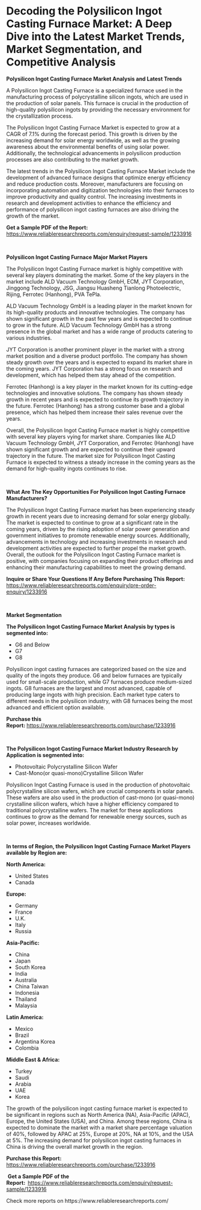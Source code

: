 <p><h1>Decoding the Polysilicon Ingot Casting Furnace Market: A Deep Dive into the Latest Market Trends, Market Segmentation, and Competitive Analysis</h1></p><p><strong>Polysilicon Ingot Casting Furnace Market Analysis and Latest Trends</strong></p>
<p><p>A Polysilicon Ingot Casting Furnace is a specialized furnace used in the manufacturing process of polycrystalline silicon ingots, which are used in the production of solar panels. This furnace is crucial in the production of high-quality polysilicon ingots by providing the necessary environment for the crystallization process.</p><p>The Polysilicon Ingot Casting Furnace Market is expected to grow at a CAGR of 7.1% during the forecast period. This growth is driven by the increasing demand for solar energy worldwide, as well as the growing awareness about the environmental benefits of using solar power. Additionally, the technological advancements in polysilicon production processes are also contributing to the market growth.</p><p>The latest trends in the Polysilicon Ingot Casting Furnace Market include the development of advanced furnace designs that optimize energy efficiency and reduce production costs. Moreover, manufacturers are focusing on incorporating automation and digitization technologies into their furnaces to improve productivity and quality control. The increasing investments in research and development activities to enhance the efficiency and performance of polysilicon ingot casting furnaces are also driving the growth of the market.</p></p>
<p><strong>Get a Sample PDF of the Report:&nbsp;</strong> <a href="https://www.reliableresearchreports.com/enquiry/request-sample/1233916">https://www.reliableresearchreports.com/enquiry/request-sample/1233916</a></p>
<p>&nbsp;</p>
<p><strong>Polysilicon Ingot Casting Furnace Major Market Players</strong></p>
<p><p>The Polysilicon Ingot Casting Furnace market is highly competitive with several key players dominating the market. Some of the key players in the market include ALD Vacuum Technology GmbH, ECM, JYT Corporation, Jinggong Technology, JSG, Jiangsu Huasheng Tianlong Photoelectric, Rijing, Ferrotec (Hanhong), PVA TePla.</p><p>ALD Vacuum Technology GmbH is a leading player in the market known for its high-quality products and innovative technologies. The company has shown significant growth in the past few years and is expected to continue to grow in the future. ALD Vacuum Technology GmbH has a strong presence in the global market and has a wide range of products catering to various industries.</p><p>JYT Corporation is another prominent player in the market with a strong market position and a diverse product portfolio. The company has shown steady growth over the years and is expected to expand its market share in the coming years. JYT Corporation has a strong focus on research and development, which has helped them stay ahead of the competition.</p><p>Ferrotec (Hanhong) is a key player in the market known for its cutting-edge technologies and innovative solutions. The company has shown steady growth in recent years and is expected to continue its growth trajectory in the future. Ferrotec (Hanhong) has a strong customer base and a global presence, which has helped them increase their sales revenue over the years.</p><p>Overall, the Polysilicon Ingot Casting Furnace market is highly competitive with several key players vying for market share. Companies like ALD Vacuum Technology GmbH, JYT Corporation, and Ferrotec (Hanhong) have shown significant growth and are expected to continue their upward trajectory in the future. The market size for Polysilicon Ingot Casting Furnace is expected to witness a steady increase in the coming years as the demand for high-quality ingots continues to rise.</p></p>
<p>&nbsp;</p>
<p><strong>What Are The Key Opportunities For Polysilicon Ingot Casting Furnace Manufacturers?</strong></p>
<p><p>The Polysilicon Ingot Casting Furnace market has been experiencing steady growth in recent years due to increasing demand for solar energy globally. The market is expected to continue to grow at a significant rate in the coming years, driven by the rising adoption of solar power generation and government initiatives to promote renewable energy sources. Additionally, advancements in technology and increasing investments in research and development activities are expected to further propel the market growth. Overall, the outlook for the Polysilicon Ingot Casting Furnace market is positive, with companies focusing on expanding their product offerings and enhancing their manufacturing capabilities to meet the growing demand.</p></p>
<p><strong>Inquire or Share Your Questions If Any Before Purchasing This Report:</strong> <a href="https://www.reliableresearchreports.com/enquiry/pre-order-enquiry/1233916">https://www.reliableresearchreports.com/enquiry/pre-order-enquiry/1233916</a></p>
<p>&nbsp;</p>
<p><strong>Market Segmentation</strong></p>
<p><strong>The Polysilicon Ingot Casting Furnace Market Analysis by types is segmented into:</strong></p>
<p><ul><li>G6 and Below</li><li>G7</li><li>G8</li></ul></p>
<p><p>Polysilicon ingot casting furnaces are categorized based on the size and quality of the ingots they produce. G6 and below furnaces are typically used for small-scale production, while G7 furnaces produce medium-sized ingots. G8 furnaces are the largest and most advanced, capable of producing large ingots with high precision. Each market type caters to different needs in the polysilicon industry, with G8 furnaces being the most advanced and efficient option available.</p></p>
<p><strong>Purchase this Report:&nbsp;</strong><a href="https://www.reliableresearchreports.com/purchase/1233916">https://www.reliableresearchreports.com/purchase/1233916</a></p>
<p>&nbsp;</p>
<p><strong>The Polysilicon Ingot Casting Furnace Market Industry Research by Application is segmented into:</strong></p>
<p><ul><li>Photovoltaic Polycrystalline Silicon Wafer</li><li>Cast-Mono(or quasi-mono)Crystalline Silicon Wafer</li></ul></p>
<p><p>Polysilicon Ingot Casting Furnace is used in the production of photovoltaic polycrystalline silicon wafers, which are crucial components in solar panels. These wafers are also used in the production of cast-mono (or quasi-mono) crystalline silicon wafers, which have a higher efficiency compared to traditional polycrystalline wafers. The market for these applications continues to grow as the demand for renewable energy sources, such as solar power, increases worldwide.</p></p>
<p>&nbsp;</p>
<p><strong>In terms of Region, the Polysilicon Ingot Casting Furnace Market Players available by Region are:</strong></p>
<p>
    <p> <strong> North America: </strong>
        <ul>
            <li>United States</li>
            <li>Canada</li>
        </ul>
        </p> 
    <p> <strong> Europe: </strong>
        <ul>
            <li>Germany</li>
            <li>France</li>
            <li>U.K.</li>
            <li>Italy</li>
            <li>Russia</li>
        </ul>
        </p> 
    <p> <strong> Asia-Pacific: </strong>
        <ul>
            <li>China</li>
            <li>Japan</li>
            <li>South Korea</li>
            <li>India</li>
            <li>Australia</li>
            <li>China Taiwan</li>
            <li>Indonesia</li>
            <li>Thailand</li>
            <li>Malaysia</li>
        </ul>
        </p> 
    <p> <strong> Latin America: </strong>
        <ul>
            <li>Mexico</li>
            <li>Brazil</li>
            <li>Argentina Korea</li>
            <li>Colombia</li>
        </ul>
        </p> 
    <p> <strong> Middle East & Africa: </strong>
        <ul>
            <li>Turkey</li>
            <li>Saudi</li>
            <li>Arabia</li>
            <li>UAE</li>
            <li>Korea</li>
        </ul>
    </p>
    </p>
<p><p>The growth of the polysilicon ingot casting furnace market is expected to be significant in regions such as North America (NA), Asia-Pacific (APAC), Europe, the United States (USA), and China. Among these regions, China is expected to dominate the market with a market share percentage valuation of 40%, followed by APAC at 25%, Europe at 20%, NA at 10%, and the USA at 5%. The increasing demand for polysilicon ingot casting furnaces in China is driving the overall market growth in the region.</p></p>
<p><strong>Purchase this Report: </strong><a href="https://www.reliableresearchreports.com/purchase/1233916">https://www.reliableresearchreports.com/purchase/1233916</a></p>
<p>&nbsp;<strong>Get a Sample PDF of the Report:&nbsp;&nbsp;</strong><a href="https://www.reliableresearchreports.com/enquiry/request-sample/1233916">https://www.reliableresearchreports.com/enquiry/request-sample/1233916</a></p>
<p><strong></strong></p>
<p>Check more reports on https://www.reliableresearchreports.com/</p>